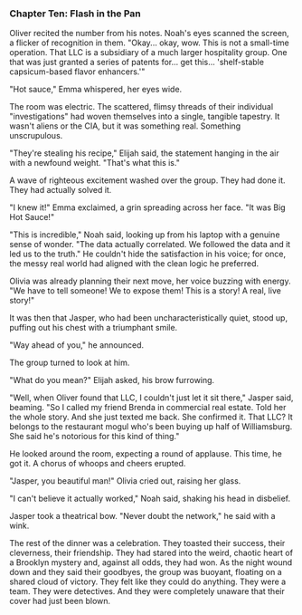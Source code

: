 ### Chapter Ten: Flash in the Pan
Oliver recited the number from his notes. Noah's eyes scanned the screen, a flicker of recognition in them. "Okay... okay, wow. This is not a small-time operation. That LLC is a subsidiary of a much larger hospitality group. One that was just granted a series of patents for... get this... 'shelf-stable capsicum-based flavor enhancers.'"

"Hot sauce," Emma whispered, her eyes wide.

The room was electric. The scattered, flimsy threads of their individual "investigations" had woven themselves into a single, tangible tapestry. It wasn't aliens or the CIA, but it was something real. Something unscrupulous.

"They're stealing his recipe," Elijah said, the statement hanging in the air with a newfound weight. "That's what this is."

A wave of righteous excitement washed over the group. They had done it. They had actually solved it.

"I knew it!" Emma exclaimed, a grin spreading across her face. "It was Big Hot Sauce!"

"This is incredible," Noah said, looking up from his laptop with a genuine sense of wonder. "The data actually correlated. We followed the data and it led us to the truth." He couldn't hide the satisfaction in his voice; for once, the messy real world had aligned with the clean logic he preferred.

Olivia was already planning their next move, her voice buzzing with energy. "We have to tell someone! We to expose them! This is a story! A real, live story!"

It was then that Jasper, who had been uncharacteristically quiet, stood up, puffing out his chest with a triumphant smile.

"Way ahead of you," he announced.

The group turned to look at him.

"What do you mean?" Elijah asked, his brow furrowing.

"Well, when Oliver found that LLC, I couldn't just let it sit there," Jasper said, beaming. "So I called my friend Brenda in commercial real estate. Told her the whole story. And she just texted me back. She confirmed it. That LLC? It belongs to the restaurant mogul who's been buying up half of Williamsburg. She said he's notorious for this kind of thing."

He looked around the room, expecting a round of applause. This time, he got it. A chorus of whoops and cheers erupted.

"Jasper, you beautiful man!" Olivia cried out, raising her glass.

"I can't believe it actually worked," Noah said, shaking his head in disbelief.

Jasper took a theatrical bow. "Never doubt the network," he said with a wink.

The rest of the dinner was a celebration. They toasted their success, their cleverness, their friendship. They had stared into the weird, chaotic heart of a Brooklyn mystery and, against all odds, they had won. As the night wound down and they said their goodbyes, the group was buoyant, floating on a shared cloud of victory. They felt like they could do anything. They were a team. They were detectives. And they were completely unaware that their cover had just been blown.